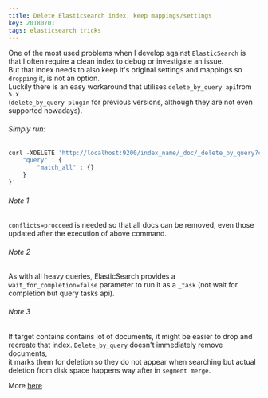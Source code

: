 ```yaml
---
title: Delete Elasticsearch index, keep mappings/settings
key: 20180701
tags: elasticsearch tricks
---
```


One of the most used problems when I develop against `ElasticSearch` is that I often require a clean index to debug or investigate an issue.  
But that index needs to also keep it's original settings and mappings so `dropping` it, is not an option.  
Luckily there is an easy workaround that utilises `delete_by_query api`from `5.x`  
(`delete_by_query plugin` for previous versions, although they are not even supported nowadays).  

###### Simply run:  
```javascript
curl -XDELETE 'http://localhost:9200/index_name/_doc/_delete_by_query?conflicts=proceed' -d '{
    "query" : { 
        "match_all" : {}
    }
}'
```

###### Note 1 
`conflicts=procceed` is needed so that all docs can be removed, even those updated after the execution of above command. 

###### Note 2
As with all heavy queries, ElasticSearch provides a `wait_for_completion=false` parameter to run it as a `_task` (not wait for completion but query tasks api).

###### Note 3
If target contains contains lot of documents, it might be easier to drop and recreate that index. `Delete_by_query` doesn't immediately remove documents,  
it marks them for deletion so they do not appear when searching but actual deletion from disk space happens way after in `segment merge`.

More [here](https://www.elastic.co/guide/en/elasticsearch/reference/current/docs-delete-by-query.html)